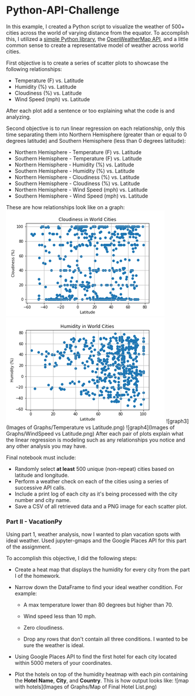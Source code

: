 # Python-API-Challenge
In this example, I created a Python script to visualize the weather of 500+ cities across the world of varying distance from the equator. To accomplish this, I utilized a [simple Python library](https://pypi.python.org/pypi/citipy), the [OpenWeatherMap API](https://openweathermap.org/api), and a little common sense to create a representative model of weather across world cities.

First objective is to create a series of scatter plots to showcase the following relationships:

* Temperature (F) vs. Latitude
* Humidity (%) vs. Latitude
* Cloudiness (%) vs. Latitude
* Wind Speed (mph) vs. Latitude

After each plot add a sentence or too explaining what the code is and analyzing.

Second objective is to run linear regression on each relationship, only this time separating them into Northern Hemisphere (greater than or equal to 0 degrees latitude) and Southern Hemisphere (less than 0 degrees latitude):

* Northern Hemisphere - Temperature (F) vs. Latitude
* Southern Hemisphere - Temperature (F) vs. Latitude
* Northern Hemisphere - Humidity (%) vs. Latitude
* Southern Hemisphere - Humidity (%) vs. Latitude
* Northern Hemisphere - Cloudiness (%) vs. Latitude
* Southern Hemisphere - Cloudiness (%) vs. Latitude
* Northern Hemisphere - Wind Speed (mph) vs. Latitude
* Southern Hemisphere - Wind Speed (mph) vs. Latitude

These are how relationships look like on a graph:
![graph1](Images_of_Graphs/Cloudiness_vs_Latitude.png)
![graph2](Images_of_Graphs/Humidity_vs_Latitude.png)
![graph3](Images of Graphs/Temperature vs Latitude.png)
![graph4](Images of Graphs/WindSpeed vs Latitude.png)
After each pair of plots explain what the linear regression is modeling such as any relationships you notice and any other analysis you may have.

Final notebook must include:

* Randomly select **at least** 500 unique (non-repeat) cities based on latitude and longitude.
* Perform a weather check on each of the cities using a series of successive API calls.
* Include a print log of each city as it's being processed with the city number and city name.
* Save a CSV of all retrieved data and a PNG image for each scatter plot.

### Part II - VacationPy

Using part 1, weather analysis, now I wanted to plan vacation spots with ideal weather. Used jupyter-gmaps and the Google Places API for this part of the assignment.

To accomplish this objective, I did the following steps:

* Create a heat map that displays the humidity for every city from the part I of the homework.

* Narrow down the DataFrame to find your ideal weather condition. For example:

  * A max temperature lower than 80 degrees but higher than 70.

  * Wind speed less than 10 mph.

  * Zero cloudiness.

  * Drop any rows that don't contain all three conditions. I wanted to be sure the weather is ideal.


* Using Google Places API to find the first hotel for each city located within 5000 meters of your coordinates.

* Plot the hotels on top of the humidity heatmap with each pin containing the **Hotel Name**, **City**, and **Country**.
This is how output looks like:
![map with hotels](Images of Graphs/Map of Final Hotel List.png)